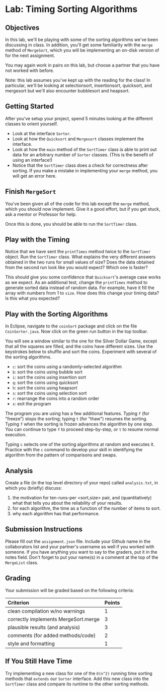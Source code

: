 # Lab: Timing Sorting Algorithms

## Objectives

In this lab, we'll be playing with some of the sorting algorithms we've been discussing in class. In addition, you'll get some familiarity with the `merge` method of `MergeSort`, which you will be implementing an on-disk version of for the next assignment.

You may again work in pairs on this lab, but choose a partner that you have not worked with before.

Note: this lab assumes you've kept up with the reading for the class! In particular, we'll be looking at selectionsort, insertionsort, quicksort, and mergesort but we'll also encounter bubblesort and heapsort.

## Getting Started

After you've setup your project, spend 5 minutes looking at the different classes to orient yourself.

* Look at the interface `Sorter`.
* Look at how the `Quicksort` and `Mergesort` classes implement the interface.
* Look at how the `main` method of the `SortTimer` class is able to print out data for an arbitrary number of `Sorter` classes. (This is the benefit of using an interface!)
* Notice that the `SortTimer` class does a check for correctness after sorting. If you make a mistake in implementing your `merge` method, you will get an error here.

## Finish `MergeSort`

You've been given all of the code for this lab except the `merge` method, which you should now implement. Give it a good effort, but if you get stuck, ask a mentor or Professor for help.

Once this is done, you should be able to run the `SortTimer` class.

## Play with the Timing

Notice that we have sent the `printTimes` method twice to the `SortTimer` object. Run the `SortTimer` class. What explains the very different answers obtained in the two runs for small values of size? Does the data obtained from the second run look like you would expect? Which one is faster?

This should give you some confidence that `Quicksort`'s average case works as we expect. As an additional test, change the `printTimes` method to generate sorted data instead of random data. For example, have it fill the array with numbers from 1 to `size`. How does this change your timing data? Is this what you expected?

## Play with the Sorting Algorithms

In Eclipse, navigate to the `coinSort` package and click on the file `CoinSorter.java`. Now click on the green run button in the top toolbar.

You will see a window similar to the one for the Silver Dollar Game, except that all the squares are filled, and the coins have different sizes. Use the keystrokes below to shuffle and sort the coins. Experiment with several of the sorting algorithms.

* `c`: sort the coins using a randomly-selected algorithm
* `b`: sort the coins using bubble sort
* `i`: sort the coins using insertion sort
* `q`: sort the coins using quicksort
* `h`: sort the coins using heapsort
* `s`: sort the coins using selection sort
* `r`: rearrange the coins into a random order
* `x`: exit the program

The program you are using has a few additional features. Typing `f` (for "freeze") stops the sorting; typing `t` (for "thaw") resumes the sorting. Typing `f` when the sorting is frozen advances the algorithm by one step. You can continue to type `f` to proceed step-by-step, or `t` to resume normal execution.

Typing `c` selects one of the sorting algorithms at random and executes it. Practice with the `c` command to develop your skill in identifying the algorithm from the pattern of comparisons and swaps.

## Analysis

Create a file (in the top level directory of your repo) called `analysis.txt`, in which you (briefly) discuss:

   1. the motivation for ten-runs-per <sort,size> pair, and (quantitatively) what that tells you about the 
      reliability of your results.
   2. for each algorithm, the time as a function of the number of items to sort.
   3. why each algorithm has that performance.


## Submission Instructions

Please fill out the `assignment.json` file. Include your Github name in the collaborators list and your partner's username as well if you worked with someone. If you have anything you want to say to the graders, put it in the notes field. Don't forget to put your name(s) in a comment at the top of the `MergeList` class.

## Grading

Your submission will be graded based on the following criteria:


| Criterion                                | Points |
| :--------------------------------------- | :----- |
| clean compilation w/no warnings          | 1      |
| correctly implements MergeSort.merge     | 3      |
| plausible results (and analysis)         | 3      |
| comments (for added methods/code)        | 2      |
| style and formatting                     | 1      |

## If You Still Have Time

Try implementing a new class for one of the `O(n^2)` running time sorting methods that `extends` our `Sorter` interface. Add this new class into the `SortTimer` class and compare its runtime to the other sorting methods.

